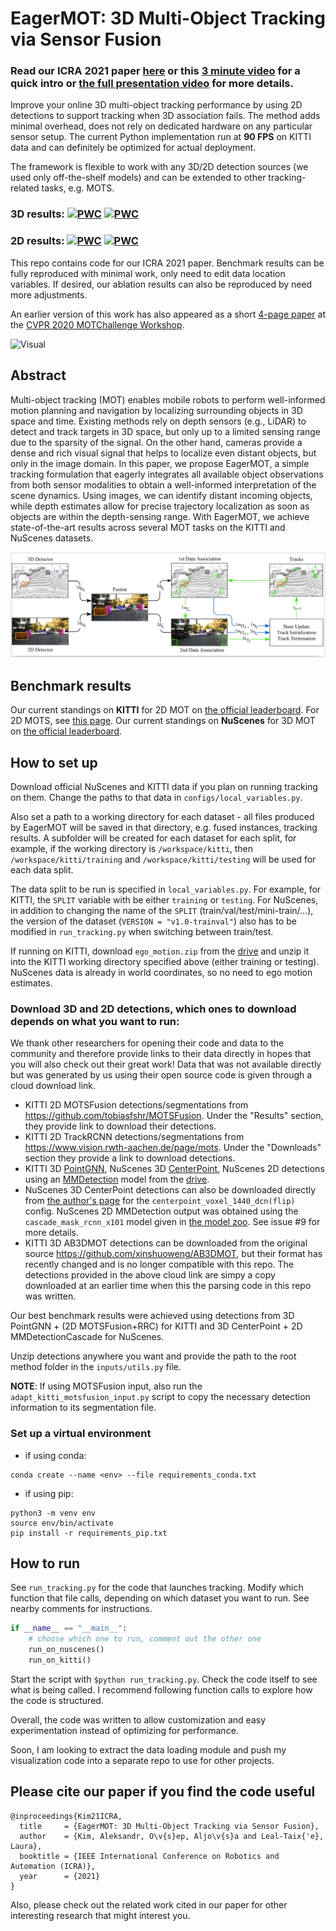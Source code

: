 # EagerMOT: 3D Multi-Object Tracking via Sensor Fusion

### Read our ICRA 2021 paper [here](https://arxiv.org/abs/2104.14682) or this [3 minute video](https://youtu.be/RX4xDQ0YXxE) for a quick intro or [the full presentation video](https://youtu.be/k8pKpvbenoM) for more details.

Improve your online 3D multi-object tracking performance by using 2D detections to support tracking when 3D association fails. The method adds minimal overhead, does not rely on dedicated hardware on any particular sensor setup. The current Python implementation run at **90 FPS** on KITTI data and can definitely be optimized for actual deployment.

The framework is flexible to work with any 3D/2D detection sources (we used only off-the-shelf models) and can be extended to other tracking-related tasks, e.g. MOTS.

### 3D results: [![PWC](https://img.shields.io/endpoint.svg?url=https://paperswithcode.com/badge/eagermot-3d-multi-object-tracking-via-sensor/3d-multi-object-tracking-on-kitti)](https://paperswithcode.com/sota/3d-multi-object-tracking-on-kitti?p=eagermot-3d-multi-object-tracking-via-sensor) [![PWC](https://img.shields.io/endpoint.svg?url=https://paperswithcode.com/badge/eagermot-3d-multi-object-tracking-via-sensor/3d-multi-object-tracking-on-nuscenes)](https://paperswithcode.com/sota/3d-multi-object-tracking-on-nuscenes?p=eagermot-3d-multi-object-tracking-via-sensor)

### 2D results: [![PWC](https://img.shields.io/endpoint.svg?url=https://paperswithcode.com/badge/eagermot-3d-multi-object-tracking-via-sensor/multiple-object-tracking-on-kitti-tracking)](https://paperswithcode.com/sota/multiple-object-tracking-on-kitti-tracking?p=eagermot-3d-multi-object-tracking-via-sensor) [![PWC](https://img.shields.io/endpoint.svg?url=https://paperswithcode.com/badge/eagermot-3d-multi-object-tracking-via-sensor/multi-object-tracking-and-segmentation-on-1)](https://paperswithcode.com/sota/multi-object-tracking-and-segmentation-on-1?p=eagermot-3d-multi-object-tracking-via-sensor)

This repo contains code for our ICRA 2021 paper. Benchmark results can be fully reproduced with minimal work, only need to edit data location variables. If desired, our ablation results can also be reproduced by need more adjustments. 

An earlier version of this work has also appeared as a short [4-page paper](https://motchallenge.net/workshops/bmtt2020/papers/EagerMOT.pdf) at the [CVPR 2020 MOTChallenge Workshop](https://motchallenge.net/workshops/bmtt2020/).

![Visual](figures/test_visualization.gif)


## Abstract
Multi-object tracking (MOT) enables mobile robots to perform well-informed motion planning and navigation by localizing surrounding objects in 3D space and time. Existing methods rely on depth sensors (e.g., LiDAR) to detect and track targets in 3D space, but only up to a limited sensing range due to the sparsity of the signal. On the other hand, cameras provide a dense and rich visual signal that helps to localize even distant objects, but only in the image domain. In this paper, we propose EagerMOT, a simple tracking formulation that eagerly integrates all available object observations from both sensor modalities to obtain a well-informed interpretation of the scene dynamics. Using images, we can identify distant incoming objects, while depth estimates allow for precise trajectory localization as soon as objects are within the depth-sensing range. With EagerMOT, we achieve state-of-the-art results across several MOT tasks on the KITTI and NuScenes datasets.

![Diagram](figures/eagermot_diagram_2.png)

## Benchmark results

Our current standings on **KITTI** for 2D MOT on [the official leaderboard](http://www.cvlibs.net/datasets/kitti/eval_tracking.php). For 2D MOTS, see [this page](http://www.cvlibs.net/datasets/kitti/eval_mots_detail.php?result=714550ab34eca8356b2163f8c18c246ec18fbf0b). 
Our current standings on **NuScenes** for 3D MOT on [the official leaderboard](https://www.nuscenes.org/tracking?externalData=all&mapData=all&modalities=Any).

## How to set up

Download official NuScenes and KITTI data if you plan on running tracking on them. Change the paths to that data in `configs/local_variables.py`. 

Also set a path to a working directory for each dataset - all files produced by EagerMOT will be saved in that directory, e.g. fused instances, tracking results. A subfolder will be created for each dataset for each split, for example, if the working directory is `/workspace/kitti`, then `/workspace/kitti/training` and `/workspace/kitti/testing` will be used for each data split. 

The data split to be run is specified in `local_variables.py`. For example, for KITTI, the `SPLIT` variable with be either `training` or `testing`. For NuScenes, in addition to changing the name of the `SPLIT` (train/val/test/mini-train/...), the version of the dataset (`VERSION = "v1.0-trainval"`) also has to be modified in `run_tracking.py` when switching between train/test. 

If running on KITTI, download `ego_motion.zip` from the [drive](https://drive.google.com/drive/folders/1MpAa9YErhAZNEJjIrC4Ky21YfNj2jatM?usp=sharing) and unzip it into the KITTI working directory specified above (either training or testing). NuScenes data is already in world coordinates, so no need to ego motion estimates.

### Download 3D and 2D detections, which ones to download depends on what you want to run:
We thank other researchers for opening their code and data to the community and therefore provide links to their data directly in hopes that you will also check out their great work! 
Data that was not available directly but was generated by us using their open source code is given through a cloud download link.

* KITTI 2D MOTSFusion detections/segmentations from https://github.com/tobiasfshr/MOTSFusion. Under the "Results" section, they provide link to download their detections.
* KITTI 2D TrackRCNN detections/segmentations from https://www.vision.rwth-aachen.de/page/mots. Under the "Downloads" section they provide a link to download detections.
* KITTI 3D [PointGNN](https://github.com/WeijingShi/Point-GNN), NuScenes 3D [CenterPoint](https://github.com/tianweiy/CenterPoint), NuScenes 2D detections using an [MMDetection](https://github.com/open-mmlab/mmdetection) model from the [drive](https://drive.google.com/drive/folders/1MpAa9YErhAZNEJjIrC4Ky21YfNj2jatM?usp=sharing).  
* NuScenes 3D CenterPoint detections can also be downloaded directly from [the author's page](https://github.com/tianweiy/CenterPoint/blob/master/configs/nusc/README.md) for the `centerpoint_voxel_1440_dcn(flip)` config.
NuScenes 2D MMDetection output was obtained using the `cascade_mask_rcnn_x101` model given in [the model zoo](https://github.com/open-mmlab/mmdetection/tree/master/configs/cascade_rcnn). See issue #9 for more details.
* KITTI 3D AB3DMOT detections can be downloaded from the original source https://github.com/xinshuoweng/AB3DMOT, but their format has recently changed and is no longer compatible with this repo. The detections provided in the above cloud link are simpy a copy downloaded at an earlier time when this the parsing code in this repo was written.

Our best benchmark results were achieved using detections from 3D PointGNN + (2D MOTSFusion+RRC) for KITTI and 3D CenterPoint + 2D MMDetectionCascade for NuScenes.

Unzip detections anywhere you want and provide the path to the root method folder in the `inputs/utils.py` file. 

**NOTE**: If using MOTSFusion input, also run the `adapt_kitti_motsfusion_input.py` script to copy the necessary detection information to its segmentation file.  

### Set up a virtual environment
* if using conda: 
```
conda create --name <env> --file requirements_conda.txt
```
* if using pip: 
```
python3 -m venv env
source env/bin/activate
pip install -r requirements_pip.txt
```



## How to run
See `run_tracking.py` for the code that launches tracking. Modify which function that file calls, depending on which dataset you want to run. See nearby comments for instructions.
```py
if __name__ == "__main__":
    # choose which one to run, comment out the other one
    run_on_nuscenes()  
    run_on_kitti()
```
Start the script with `$python run_tracking.py`. Check the code itself to see what is being called. I recommend following function calls to explore how the code is structured.

Overall, the code was written to allow customization and easy experimentation instead of optimizing for performance. 

Soon, I am looking to extract the data loading module and push my visualization code into a separate repo to use for other projects.

## Please cite our paper if you find the code useful
```
@inproceedings{Kim21ICRA,
  title     = {EagerMOT: 3D Multi-Object Tracking via Sensor Fusion},
  author    = {Kim, Aleksandr, O\v{s}ep, Aljo\v{s}a and Leal-Taix{'e}, Laura},
  booktitle = {IEEE International Conference on Robotics and Automation (ICRA)},
  year      = {2021}
}
```

Also, please check out the related work cited in our paper for other interesting research that might interest you.












